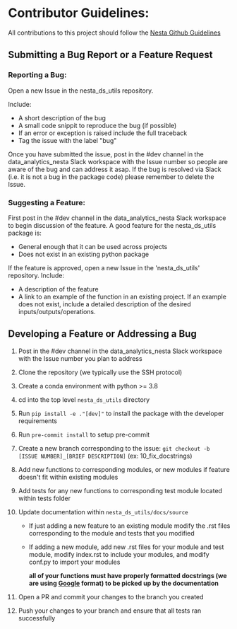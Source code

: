 # Contributor Guidelines:

All contributions to this project should follow the [Nesta Github Guidelines](https://github.com/nestauk/github_support/blob/dev/guidelines/README.md)

## Submitting a Bug Report or a Feature Request

### Reporting a Bug:

Open a new Issue in the nesta_ds_utils repository.

Include:

- A short description of the bug
- A small code snippit to reproduce the bug (if possible)
- If an error or exception is raised include the full traceback
- Tag the issue with the label "bug"

Once you have submitted the issue, post in the #dev channel in the data_analytics_nesta Slack workspace with the Issue number so
people are aware of the bug and can address it asap. If the bug is resolved via Slack (i.e. it is not a bug in the package code)
please remember to delete the Issue.

### Suggesting a Feature:

First post in the #dev channel in the data_analytics_nesta Slack workspace to begin discussion of the feature. A good feature
for the nesta_ds_utils package is:

- General enough that it can be used across projects
- Does not exist in an existing python package

If the feature is approved, open a new Issue in the 'nesta_ds_utils' repository. Include:

- A description of the feature
- A link to an example of the function in an existing project. If an example does not exist, include a detailed description of the
  desired inputs/outputs/operations.

## Developing a Feature or Addressing a Bug

1. Post in the #dev channel in the data_analytics_nesta Slack workspace with the Issue number you plan to address
2. Clone the repository (we typically use the SSH protocol)
3. Create a conda environment with python >= 3.8
4. cd into the top level `nesta_ds_utils` directory
5. Run `pip install -e ."[dev]"` to install the package with the developer requirements
6. Run `pre-commit install` to setup pre-commit
7. Create a new branch corresponding to the issue: `git checkout -b [ISSUE NUMBER]_[BRIEF DESCRIPTION]` (ex: 10_fix_docstrings)
8. Add new functions to corresponding modules, or new modules if feature doesn't fit within existing modules
9. Add tests for any new functions to corresponding test module located within tests folder
10. Update documentation within `nesta_ds_utils/docs/source`

    - If just adding a new feature to an existing module modify the .rst files corresponding to the module and tests that you modified
    - If adding a new module, add new .rst files for your module and test module, modify index.rst to include your modules, and modify conf.py to import your modules

      **all of your functions must have properly formatted docstrings (we are using [Google](https://sphinxcontrib-napoleon.readthedocs.io/en/latest/example_google.html) format) to be picked up by the documentation**

11. Open a PR and commit your changes to the branch you created
12. Push your changes to your branch and ensure that all tests ran successfully
